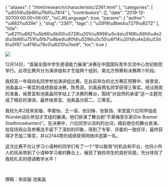 {
    "aliases": [
        "/html/research/characteristic/2361.html"
    ],
    "categories": [
        "\u6559\u5b66\u79d1\u7814"
    ],
    "contributors": [],
    "date": "2019-12-30T00:00:00+08:00",
    "isCJKLanguage": true,
    "params": {
        "author": "\u6821\u529e"
    },
    "slug": "2361",
    "tags": [
        "\u5916\u8bed\u7279\u8272"
    ],
    "title": "\u6211\u6821\u5b66\u5b50\u5728\u201c\u9996\u5c4a\u5168\u56fd\u4e2d\u5b66\u751f\u5fb7\u8bed\u80fd\u529b\u5c55\u6f14\u201d\u4e2d\u53d6\u5f97 \u4f18\u79c0\u6210\u7ee9",
    "toc": true
}

![](https://cdn.tfls.online/mirror/full/197588ad61013c79290a071c9f6ec57803f1e7a1.jpg)







12月14日，“首届全国中学生德语能力展演”决赛在中国国际青年交流中心世纪剧院举行。此项比赛共分为演讲组和才艺组两个组别、南北方预赛和决赛两个阶段。




我校高一年级四名同学参加演讲组比赛。在此前举办的北方赛区预赛中，侯景宜，池美晶以一等奖的成绩晋级决赛，陈秀涵，刘禹辰两名同学获得三等奖。经过两周的准备，侯景宜和池美晶同学站上了决赛的舞台，围绕“对自然的承诺”这一主题完成了精彩的演讲。最终侯景宜、池美晶分获二、三等奖。




我校九年2班宋奕璇、李嘉怡、王一诺、张剑锋、张智涵、宋昱霆六位同学组成Wunder战队参加才艺组的展演。他们排演了舞台剧“不莱梅音乐家(Die Bremer Stadtmusikanten)”。在决赛中，六位同学以流利的台词，精彩绝伦的舞台表演，给现场观众及参赛选手留下了深刻的印象，得到了专家、评委的一致好评，最终获得才艺组二等奖，并以2144票的成绩获得网络评选第一名。




这次比赛不仅让学习小语种的同学们有了一个“学以致用”的机会和平台，也将小外人的风采带到了小语种学习者的舞台上，展现了我校师生的良好风貌，充分体现了我校扎实的德语教学水平！




 




撰稿：宋奕璇 池美晶




